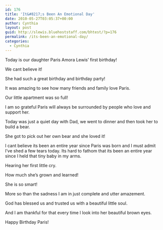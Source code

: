 ```yaml
---
id: 176
title: 'It&#8217;s Been An Emotional Day'
date: 2010-05-27T03:05:37+00:00
author: Cynthia
layout: post
guid: http://slewis.bluehoststaff.com/bhtest/?p=176
permalink: /its-been-an-emotional-day/
categories:
  - Cynthia
---
```

Today is our daughter Paris Amora Lewis&#8217; first birthday!
  
We cant believe it!
  
She had such a great birthday and birthday party!
  
It was amazing to see how many friends and family love Paris.
  
Our little apartment was so full!
  
I am so grateful Paris will always be surrounded by people who love and support her.
  
Today was just a quiet day with Dad, we went to dinner and then took her to build a bear.
  
She got to pick out her own bear and she loved it!

I cant believe its been an entire year since Paris was born and I must admit I&#8217;ve shed a few tears today. Its hard to fathom that its been an entire year since I held that tiny baby in my arms.
  
Hearing her first little cry.
  
How much she&#8217;s grown and learned!
  
She is so smart!
  
More so than the sadness I am in just complete and utter amazement.
  
God has blessed us and trusted us with a beautiful little soul.
  
And I am thankful for that every time I look into her beautiful brown eyes.
  
Happy Birthday Paris!
  
<a href="http://i1.wp.com/lewynandez.com/wp-content/uploads/2010/05/IMG_1080.jpg" rel="lightbox[176]"><img src="http://i1.wp.com/lewynandez.com/wp-content/uploads/2010/05/IMG_1080-300x225.jpg?fit=300%2C225" alt="" title="IMG_1080" class="aligncenter size-medium wp-image-170" srcset="http://i1.wp.com/lewynandez.com/wp-content/uploads/2010/05/IMG_1080.jpg?resize=300%2C225 300w, http://i1.wp.com/lewynandez.com/wp-content/uploads/2010/05/IMG_1080.jpg?resize=1024%2C768 1024w, http://i1.wp.com/lewynandez.com/wp-content/uploads/2010/05/IMG_1080.jpg?w=1586 1586w, http://i1.wp.com/lewynandez.com/wp-content/uploads/2010/05/IMG_1080.jpg?w=2379 2379w" sizes="(max-width: 300px) 100vw, 300px" data-recalc-dims="1" /></a>
  
<a href="http://i0.wp.com/lewynandez.com/wp-content/uploads/2010/05/IMG_1097.jpg" rel="lightbox[176]"><img src="http://i2.wp.com/lewynandez.com/wp-content/uploads/2010/05/IMG_1097-300x225.jpg?fit=300%2C225" alt="" title="IMG_1097" class="aligncenter size-medium wp-image-171" srcset="http://i0.wp.com/lewynandez.com/wp-content/uploads/2010/05/IMG_1097.jpg?resize=300%2C225 300w, http://i0.wp.com/lewynandez.com/wp-content/uploads/2010/05/IMG_1097.jpg?resize=1024%2C768 1024w, http://i0.wp.com/lewynandez.com/wp-content/uploads/2010/05/IMG_1097.jpg?w=1586 1586w, http://i0.wp.com/lewynandez.com/wp-content/uploads/2010/05/IMG_1097.jpg?w=2379 2379w" sizes="(max-width: 300px) 100vw, 300px" data-recalc-dims="1" /></a>
  
<a href="http://i0.wp.com/lewynandez.com/wp-content/uploads/2010/05/IMG_1108.jpg" rel="lightbox[176]"><img src="http://i1.wp.com/lewynandez.com/wp-content/uploads/2010/05/IMG_1108-300x225.jpg?fit=300%2C225" alt="" title="IMG_1108" class="aligncenter size-medium wp-image-172" srcset="http://i0.wp.com/lewynandez.com/wp-content/uploads/2010/05/IMG_1108.jpg?resize=300%2C225 300w, http://i0.wp.com/lewynandez.com/wp-content/uploads/2010/05/IMG_1108.jpg?resize=1024%2C768 1024w, http://i0.wp.com/lewynandez.com/wp-content/uploads/2010/05/IMG_1108.jpg?w=1586 1586w, http://i0.wp.com/lewynandez.com/wp-content/uploads/2010/05/IMG_1108.jpg?w=2379 2379w" sizes="(max-width: 300px) 100vw, 300px" data-recalc-dims="1" /></a>
  
<a href="http://i0.wp.com/lewynandez.com/wp-content/uploads/2010/05/IMG_1116.jpg" rel="lightbox[176]"><img src="http://i1.wp.com/lewynandez.com/wp-content/uploads/2010/05/IMG_1116-300x225.jpg?fit=300%2C225" alt="" title="IMG_1116" class="aligncenter size-medium wp-image-173" srcset="http://i0.wp.com/lewynandez.com/wp-content/uploads/2010/05/IMG_1116.jpg?resize=300%2C225 300w, http://i0.wp.com/lewynandez.com/wp-content/uploads/2010/05/IMG_1116.jpg?resize=1024%2C768 1024w, http://i0.wp.com/lewynandez.com/wp-content/uploads/2010/05/IMG_1116.jpg?w=1586 1586w, http://i0.wp.com/lewynandez.com/wp-content/uploads/2010/05/IMG_1116.jpg?w=2379 2379w" sizes="(max-width: 300px) 100vw, 300px" data-recalc-dims="1" /></a>
  
<a href="http://i1.wp.com/lewynandez.com/wp-content/uploads/2010/05/IMG_1121.jpg" rel="lightbox[176]"><img src="http://i2.wp.com/lewynandez.com/wp-content/uploads/2010/05/IMG_1121-300x225.jpg?fit=300%2C225" alt="" title="IMG_1121" class="aligncenter size-medium wp-image-174" srcset="http://i1.wp.com/lewynandez.com/wp-content/uploads/2010/05/IMG_1121.jpg?resize=300%2C225 300w, http://i1.wp.com/lewynandez.com/wp-content/uploads/2010/05/IMG_1121.jpg?resize=1024%2C768 1024w, http://i1.wp.com/lewynandez.com/wp-content/uploads/2010/05/IMG_1121.jpg?w=1586 1586w, http://i1.wp.com/lewynandez.com/wp-content/uploads/2010/05/IMG_1121.jpg?w=2379 2379w" sizes="(max-width: 300px) 100vw, 300px" data-recalc-dims="1" /></a>
  
<a href="http://i1.wp.com/lewynandez.com/wp-content/uploads/2010/05/IMG_1130.jpg" rel="lightbox[176]"><img src="http://i1.wp.com/lewynandez.com/wp-content/uploads/2010/05/IMG_1130-300x225.jpg?fit=300%2C225" alt="" title="IMG_1130" class="aligncenter size-medium wp-image-175" srcset="http://i1.wp.com/lewynandez.com/wp-content/uploads/2010/05/IMG_1130.jpg?resize=300%2C225 300w, http://i1.wp.com/lewynandez.com/wp-content/uploads/2010/05/IMG_1130.jpg?resize=1024%2C768 1024w, http://i1.wp.com/lewynandez.com/wp-content/uploads/2010/05/IMG_1130.jpg?w=1586 1586w, http://i1.wp.com/lewynandez.com/wp-content/uploads/2010/05/IMG_1130.jpg?w=2379 2379w" sizes="(max-width: 300px) 100vw, 300px" data-recalc-dims="1" /></a>